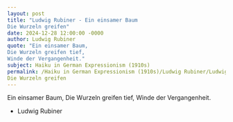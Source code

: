```yaml
---
layout: post
title: "Ludwig Rubiner - Ein einsamer Baum 
Die Wurzeln greifen"
date: 2024-12-28 12:00:00 -0000
author: Ludwig Rubiner
quote: "Ein einsamer Baum, 
Die Wurzeln greifen tief, 
Winde der Vergangenheit."
subject: Haiku in German Expressionism (1910s)
permalink: /Haiku in German Expressionism (1910s)/Ludwig Rubiner/Ludwig Rubiner - Ein einsamer Baum 
Die Wurzeln greifen
---
```


Ein einsamer Baum, 
Die Wurzeln greifen tief, 
Winde der Vergangenheit.

- Ludwig Rubiner
